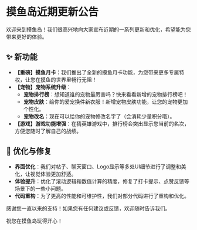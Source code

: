 # 摸鱼岛近期更新公告

欢迎来到摸鱼岛！我们很高兴地向大家宣布近期的一系列更新和优化，希望能为您带来更好的体验。

## ✨ 新功能

*   **【重磅】摸鱼月卡**：我们推出了全新的摸鱼月卡功能，为您带来更多专属特权，让您在摸鱼的世界里畅行无阻！
*   **【宠物】宠物系统升级**：
    *   **宠物排行榜**：想知道谁的宠物最厉害吗？快来看看新增的宠物排行榜吧！
    *   **宠物皮肤**：给你的爱宠换件新衣服！新增宠物皮肤功能，让您的宠物更加个性化。
    *   **宠物改名**：现在可以给你的宠物修改名字了（会消耗少量积分哦）。
*   **【游戏】游戏功能增强**：在猜英雄游戏中，排行榜会突出显示您当前的名次，方便您随时了解自己的战绩。

## 🚀 优化与修复

*   **界面优化**：我们对帖子、聊天窗口、Logo显示等多处UI细节进行了调整和美化，让视觉体验更加舒适。
*   **体验提升**：优化了滚动逻辑和数值计算的精度，修复了打卡提示、点赞反馈等场景下的一些小问题。
*   **代码重构**：为了更高的性能和可维护性，我们对部分代码进行了重构和优化。

感谢您一直以来的支持！如果您有任何建议或反馈，欢迎随时告诉我们。

祝您在摸鱼岛玩得开心！